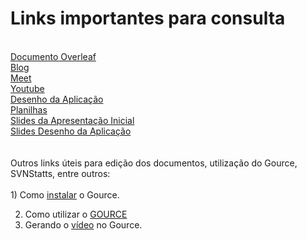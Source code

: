 

<h1> Links importantes para consulta </h1>
<br>
<a href="https://pt.overleaf.com/project/630114456c0f22ebac52b12b"> Documento Overleaf </a>
<br>
<a href="https://equipe-rocket-ifsp.blogspot.com/"> Blog </a>
<br>
<a href="https://meet.google.com/fzp-azka-jun"> Meet </a>
<br>
<a href="https://www.youtube.com/channel/UCMP3up0oOexvEaTBxGE5Kpw"> Youtube</a>
<br>
<a href="https://docs.google.com/document/d/1e4BfdXGu24gSN8ym4UDXNAJSzklKkpXQFBdZRxRQCwo/edit?usp=drivesdk"> Desenho da Aplicação </a>
<br>
<a href="https://docs.google.com/spreadsheets/d/1SeCS2NJ72VIda-5KJV8JeAj_BR9An-ggKjX60_iicn0/edit?usp=drivesdk"> Planilhas</a>
<br>
<a href="https://www.overleaf.com/project/63042512518a163a04931e71"> Slides da Apresentação Inicial</a>
<br>
<a href="https://pt.overleaf.com/4156828685fvxrfvvkpcyd"> Slides Desenho da Aplicação</a>
<br>
<br> <br>
Outros links úteis para edição dos documentos, utilização do Gource, SVNStatts, entre outros:<br>
<br>
1) Como <a href="https://blog.dyegomaas.com.br/posts/artigo-como-visualizar-desenvolvimento-com-gource/#:~:text=Para%20instalar%2C%20voc%C3%AA%20pode%20baixar,seu%20gerenciador%20de%20pacote%20favorito."> instalar</a> o Gource. <br>

2) Como utilizar o <a href="https://aneisiata.blogspot.com/2019/04/gource.html">GOURCE</a> <br>
3) Gerando o <a href="https://conexaoif.blogspot.com/2015/03/gerando-o-video-do-gource.html"> vídeo</a> no Gource.
<br> <br>

 
